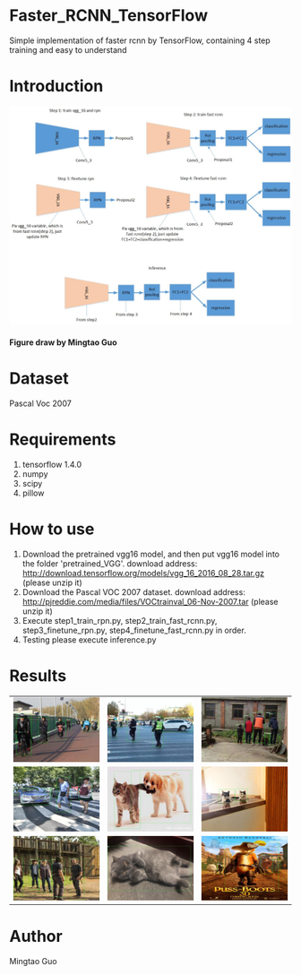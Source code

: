 # Faster_RCNN_TensorFlow
Simple implementation of faster rcnn by TensorFlow, containing 4 step training and easy to understand

# Introduction
![](https://github.com/MingtaoGuo/Faster_RCNN_TensorFlow/blob/master/IMGS/faster%20rcnn.jpg)

#### Figure draw by Mingtao Guo
# Dataset
Pascal Voc 2007

# Requirements
1. tensorflow 1.4.0
2. numpy
3. scipy
4. pillow

# How to use
1. Download the pretrained vgg16 model, and then put vgg16 model into the folder 'pretrained_VGG'.
   download address: http://download.tensorflow.org/models/vgg_16_2016_08_28.tar.gz (please unzip it)
2. Download the Pascal VOC 2007 dataset.
   download address: http://pjreddie.com/media/files/VOCtrainval_06-Nov-2007.tar (please unzip it)
3. Execute step1_train_rpn.py, step2_train_fast_rcnn.py, step3_finetune_rpn.py, step4_finetune_fast_rcnn.py in order.
4. Testing please execute inference.py

# Results
||||
|-|-|-|
|![](https://github.com/MingtaoGuo/Faster_RCNN_TensorFlow/blob/master/IMGS/1.jpg)|![](https://github.com/MingtaoGuo/Faster_RCNN_TensorFlow/blob/master/IMGS/2.jpg)|![](https://github.com/MingtaoGuo/Faster_RCNN_TensorFlow/blob/master/IMGS/3.jpg)|
|![](https://github.com/MingtaoGuo/Faster_RCNN_TensorFlow/blob/master/IMGS/4.jpg)|![](https://github.com/MingtaoGuo/Faster_RCNN_TensorFlow/blob/master/IMGS/5.jpg)|![](https://github.com/MingtaoGuo/Faster_RCNN_TensorFlow/blob/master/IMGS/6.jpg)|
|![](https://github.com/MingtaoGuo/Faster_RCNN_TensorFlow/blob/master/IMGS/7.jpg)|![](https://github.com/MingtaoGuo/Faster_RCNN_TensorFlow/blob/master/IMGS/8.jpg)|![](https://github.com/MingtaoGuo/Faster_RCNN_TensorFlow/blob/master/IMGS/9.jpg)|

# Author
Mingtao Guo
             
